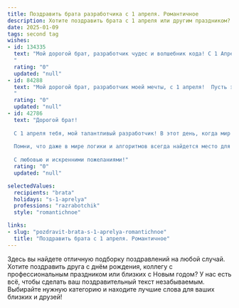 ```yaml
---
title: Поздравить брата разработчика с 1 апреля. Романтичное
description: Хотите поздравить брата с 1 апреля или другим праздником? Наш ИИ создаст незабываемое поздравление, а вы обязательно выделитесь среди других.  
date: 2025-01-09
tags: second tag
wishes:
- id: 134335
  text: "Мой дорогой брат, разработчик чудес и волшебник кода! С 1 Апреля тебя! Пусть этот день будет полон не только шуток и розыгрышей, но и невероятных, романтических сюрпризов, как строчки прекрасного кода, которые складываются в шедевр.  Желаю тебе, чтобы в твоей жизни, как и в твоих программах, всегда царили гармония, любовь и безоблачное счастье.  Пусть все твои мечты исполнятся, как по мановению волшебной палочки, а каждый день будет наполнен яркими красками и нежностью.  Я люблю тебя!
  "
  rating: "0"
  updated: "null"
- id: 84288
  text: "Мой дорогой брат, разработчик моей мечты, с 1 апреля!  Пусть этот день, полный шуток и неожиданностей, станет лишь прелюдией к году, наполненному радостью, любовью и невероятными достижениями.  Ты — мой самый талантливый и любимый человек, и я желаю тебе, чтобы все твои гениальные идеи воплощались в жизнь, а сердце всегда пело от счастья.  С праздником!
  "
  rating: "0"
  updated: "null"
- id: 42786
  text: "Дорогой брат!
  
  С 1 апреля тебя, мой талантливый разработчик! В этот день, когда мир окутан легким флером шуток и улыбок, хочу пожелать тебе не только радости и веселья, но и безграничного вдохновения в твоем деле. Пусть каждая строчка кода становится шагом к новым вершинам, а каждый проект приносит море удовольствия и удовлетворения!
  
  Помни, что даже в мире логики и алгоритмов всегда найдется место для романтики. Желаю, чтобы в твоем сердце расцветали идеи, словно цветы весной, а в жизни – настоящие гармония и счастье. Пусть каждый день будет полон неожиданных приятностей и легкости, как свежий ветер в теплый весенний день.
  
  С любовью и искренними пожеланиями!"
  rating: "0"
  updated: "null"

selectedValues:
  recipients: "brata"
  holidays: "s-1-aprelya"
  professions: "razrabotchik"
  style: "romantichnoe"

links:
- slug: "pozdravit-brata-s-1-aprelya-romantichnoe"
  title: "Поздравить брата с 1 апреля. Романтичное"
---
```


Здесь вы найдете отличную подборку поздравлений на любой случай.
Хотите поздравить друга с днём рождения, коллегу с профессиональным праздником или близких с Новым годом? У нас есть всё, чтобы сделать ваш поздравительный текст незабываемым. Выбирайте нужную категорию и находите лучшие слова для ваших близких и друзей!
